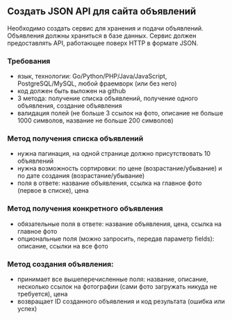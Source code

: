 ## Создать JSON API для сайта объявлений
Необходимо создать сервис для хранения и подачи объявлений. Объявления должны храниться в базе данных. Сервис должен предоставлять API, работающее поверх HTTP в формате JSON.

### Требования
- язык, технологии: Go/Python/PHP/Java/JavaScript, PostgreSQL/MySQL, любой фраемворк (или без него)
- код должен быть выложен на github
- 3 метода: получение списка объявлений, получение одного объявления, создание объявления
- валидация полей (не больше 3 ссылок на фото, описание не больше 1000 символов, название не больше 200 символов)

### Метод получения списка объявлений
- нужна пагинация, на одной странице должно присутствовать 10 объявлений
- нужна возможность сортировки: по цене (возрастание/убывание) и по дате создания (возрастание/убывание)
- поля в ответе: название объявления, ссылка на главное фото (первое в списке), цена

### Метод получения конкретного объявления
- обязательные поля в ответе: название объявления, цена, ссылка на главное фото
- опциональные поля (можно запросить, передав параметр fields): описание, ссылки на все фото

### Метод создания объявления:
- принимает все вышеперечисленные поля: название, описание, несколько ссылок на фотографии (сами фото загружать никуда не требуется), цена
- возвращает ID созданного объявления и код результата (ошибка или успех)
